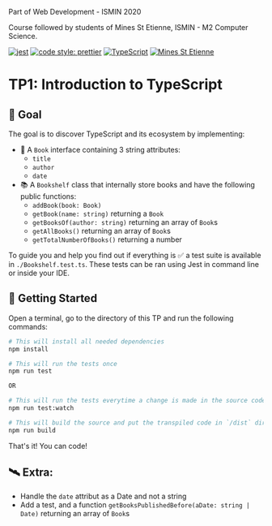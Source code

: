 Part of Web Development - ISMIN 2020

Course followed by students of Mines St Etienne, ISMIN - M2 Computer Science.

[![jest](https://jestjs.io/img/jest-badge.svg)](https://github.com/facebook/jest)
[![code style: prettier](https://img.shields.io/badge/code_style-prettier-ff69b4.svg?style=flat-square)](https://github.com/prettier/prettier)
[![TypeScript](https://badges.frapsoft.com/typescript/love/typescript.png?v=101)](https://github.com/ellerbrock/typescript-badges/)
[![Mines St Etienne](./logo.png)](https://www.mines-stetienne.fr/)

# TP1: Introduction to TypeScript

## 📝 Goal

The goal is to discover TypeScript and its ecosystem by implementing:

- 📙 A `Book` interface containing 3 string attributes:
  - `title`
  - `author`
  - `date`
- 📚 A `Bookshelf` class that internally store books and have the following public functions:
  - `addBook(book: Book)`
  - `getBook(name: string)` returning a `Book`
  - `getBooksOf(author: string)` returning an array of `Book`s
  - `getAllBooks()` returning an array of `Book`s
  - `getTotalNumberOfBooks()` returning a number

To guide you and help you find out if everything is ✅ a test suite is available in `./Bookshelf.test.ts`.
These tests can be ran using Jest in command line or inside your IDE.

## 🚀 Getting Started

Open a terminal, go to the directory of this TP and run the following commands:

```sh
# This will install all needed dependencies
npm install

# This will run the tests once
npm run test

OR

# This will run the tests everytime a change is made in the source code
npm run test:watch

# This will build the source and put the transpiled code in `/dist` directory
npm run build
```

That's it! You can code!

## 🛰 Extra:

- Handle the `date` attribut as a Date and not a string
- Add a test, and a function `getBooksPublishedBefore(aDate: string | Date)` returning an array of `Book`s
